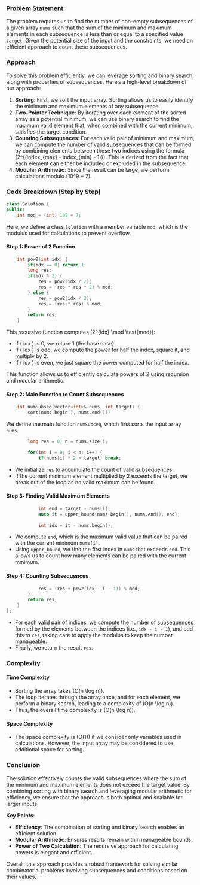 ### Problem Statement

The problem requires us to find the number of non-empty subsequences of a given array `nums` such that the sum of the minimum and maximum elements in each subsequence is less than or equal to a specified value `target`. Given the potential size of the input and the constraints, we need an efficient approach to count these subsequences.

### Approach

To solve this problem efficiently, we can leverage sorting and binary search, along with properties of subsequences. Here’s a high-level breakdown of our approach:

1. **Sorting**: First, we sort the input array. Sorting allows us to easily identify the minimum and maximum elements of any subsequence.
2. **Two-Pointer Technique**: By iterating over each element of the sorted array as a potential minimum, we can use binary search to find the maximum valid element that, when combined with the current minimum, satisfies the target condition.
3. **Counting Subsequences**: For each valid pair of minimum and maximum, we can compute the number of valid subsequences that can be formed by combining elements between these two indices using the formula \(2^{(index_{max} - index_{min} - 1)}\). This is derived from the fact that each element can either be included or excluded in the subsequence.
4. **Modular Arithmetic**: Since the result can be large, we perform calculations modulo \(10^9 + 7\).

### Code Breakdown (Step by Step)

```cpp
class Solution {
public:
    int mod = (int) 1e9 + 7;
```
Here, we define a class `Solution` with a member variable `mod`, which is the modulus used for calculations to prevent overflow.

#### Step 1: Power of 2 Function

```cpp
    int pow2(int idx) {
        if(idx == 0) return 1;
        long res;
        if(idx % 2) {
            res = pow2(idx / 2);
            res = (res * res * 2) % mod;
        } else {
            res = pow2(idx / 2);
            res = (res * res) % mod;            
        }
        return res;
    }
```
This recursive function computes \(2^{idx} \mod \text{mod}\):
- If \( idx \) is 0, we return 1 (the base case).
- If \( idx \) is odd, we compute the power for half the index, square it, and multiply by 2.
- If \( idx \) is even, we just square the power computed for half the index.

This function allows us to efficiently calculate powers of 2 using recursion and modular arithmetic.

#### Step 2: Main Function to Count Subsequences

```cpp
    int numSubseq(vector<int>& nums, int target) {
        sort(nums.begin(), nums.end());
```
We define the main function `numSubseq`, which first sorts the input array `nums`.

```cpp
        long res = 0, n = nums.size();
        
        for(int i = 0; i < n; i++) {
            if(nums[i] * 2 > target) break;
```
- We initialize `res` to accumulate the count of valid subsequences.
- If the current minimum element multiplied by 2 exceeds the target, we break out of the loop as no valid maximum can be found.

#### Step 3: Finding Valid Maximum Elements

```cpp
            int end = target - nums[i];
            auto it = upper_bound(nums.begin(), nums.end(), end);
            
            int idx = it - nums.begin();
```
- We compute `end`, which is the maximum valid value that can be paired with the current minimum `nums[i]`.
- Using `upper_bound`, we find the first index in `nums` that exceeds `end`. This allows us to count how many elements can be paired with the current minimum.

#### Step 4: Counting Subsequences

```cpp
            res = (res + pow2(idx - i - 1)) % mod;
        }
        return res;
    }
};
```
- For each valid pair of indices, we compute the number of subsequences formed by the elements between the indices (i.e., `idx - i - 1`), and add this to `res`, taking care to apply the modulus to keep the number manageable.
- Finally, we return the result `res`.

### Complexity

#### Time Complexity
- Sorting the array takes \(O(n \log n)\).
- The loop iterates through the array once, and for each element, we perform a binary search, leading to a complexity of \(O(n \log n)\).
- Thus, the overall time complexity is \(O(n \log n)\).

#### Space Complexity
- The space complexity is \(O(1)\) if we consider only variables used in calculations. However, the input array may be considered to use additional space for sorting.

### Conclusion

The solution effectively counts the valid subsequences where the sum of the minimum and maximum elements does not exceed the target value. By combining sorting with binary search and leveraging modular arithmetic for efficiency, we ensure that the approach is both optimal and scalable for larger inputs.

**Key Points**:
- **Efficiency**: The combination of sorting and binary search enables an efficient solution.
- **Modular Arithmetic**: Ensures results remain within manageable bounds.
- **Power of Two Calculation**: The recursive approach for calculating powers is elegant and efficient.

Overall, this approach provides a robust framework for solving similar combinatorial problems involving subsequences and conditions based on their values.